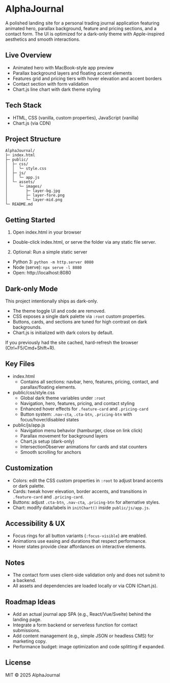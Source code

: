 # AlphaJournal

A polished landing site for a personal trading journal application featuring animated hero, parallax background, feature and pricing sections, and a contact form. The UI is optimized for a dark-only theme with Apple-inspired aesthetics and smooth interactions.

## Live Overview
- Animated hero with MacBook-style app preview
- Parallax background layers and floating accent elements
- Features grid and pricing tiers with hover elevation and accent borders
- Contact section with form validation
- Chart.js line chart with dark theme styling

## Tech Stack
- HTML, CSS (vanilla, custom properties), JavaScript (vanilla)
- Chart.js (via CDN)

## Project Structure
```
AlphaJournal/
├─ index.html
├─ public/
│  ├─ css/
│  │  └─ style.css
│  ├─ js/
│  │  └─ app.js
│  └─ assets/
│     └─ images/
│        ├─ layer-bg.jpg
│        ├─ layer-fore.png
│        └─ layer-mid.png
└─ README.md
```

## Getting Started
1) Open index.html in your browser
- Double-click index.html, or serve the folder via any static file server.

2) Optional: Run a simple static server
- Python 3: `python -m http.server 8080`
- Node (serve): `npx serve -l 8080`
- Open: http://localhost:8080

## Dark-only Mode
This project intentionally ships as dark-only.
- The theme toggle UI and code are removed.
- CSS exposes a single dark palette via `:root` custom properties.
- Buttons, cards, and sections are tuned for high contrast on dark backgrounds.
- Chart.js is initialized with dark colors by default.

If you previously had the site cached, hard-refresh the browser (Ctrl+F5/Cmd+Shift+R).

## Key Files
- index.html
  - Contains all sections: navbar, hero, features, pricing, contact, and parallax/floating elements.
- public/css/style.css
  - Global dark theme variables under `:root`
  - Navigation, hero, features, pricing, and contact styling
  - Enhanced hover effects for `.feature-card` and `.pricing-card`
  - Button system: `.nav-cta`, `.cta-btn`, `.pricing-btn` with focus/hover/disabled states
- public/js/app.js
  - Navigation menu behavior (hamburger, close on link click)
  - Parallax movement for background layers
  - Chart.js setup (dark-only)
  - IntersectionObserver animations for cards and stat counters
  - Smooth scrolling for anchors

## Customization
- Colors: edit the CSS custom properties in `:root` to adjust brand accents or dark palette.
- Cards: tweak hover elevation, border accents, and transitions in `.feature-card` and `.pricing-card`.
- Buttons: adjust `.cta-btn`, `.nav-cta`, `.pricing-btn` for alternative styles.
- Chart: modify data/labels in `initChart()` inside `public/js/app.js`.

## Accessibility & UX
- Focus rings for all button variants (`:focus-visible`) are enabled.
- Animations use easing and durations that respect performance.
- Hover states provide clear affordances on interactive elements.

## Notes
- The contact form uses client-side validation only and does not submit to a backend.
- All assets and dependencies are loaded locally or via CDN (Chart.js).

## Roadmap Ideas
- Add an actual journal app SPA (e.g., React/Vue/Svelte) behind the landing page.
- Integrate a form backend or serverless function for contact submissions.
- Add content management (e.g., simple JSON or headless CMS) for marketing copy.
- Performance budget: image optimization and code splitting if expanded.

## License
MIT © 2025 AlphaJournal